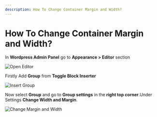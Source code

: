 ```yaml
---
description: How To Change Container Margin and Width?
---
```


# How To Change Container Margin and Width?

In **Wordpress Admin Panel** go to **Appearance > Editor** section

![Open Editor](/img/tutorial/ccmw1OpenEditor.webp)

Firstly Add **Group** from **Toggle Block Inserter**

![Insert Group](/img/tutorial/ccmw2insertGroup.webp)

Now select **Group** and go to **Group settings** in the **right top corner**.Under Settings **Change Width and Margin**.

![Change Margin and Width](/img/tutorial/ccmw3changeMarginandWidth.webp)


